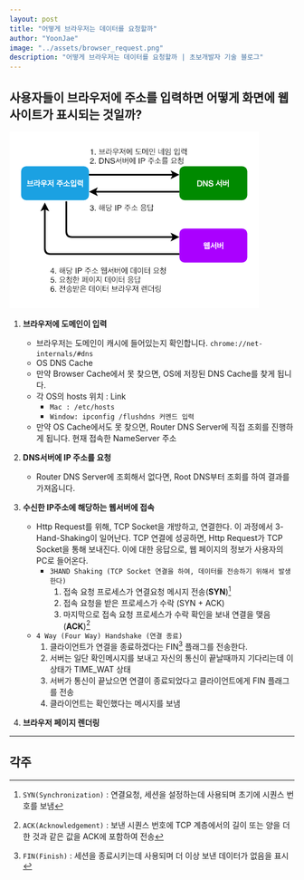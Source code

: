 ```yaml
---
layout: post
title: "어떻게 브라우저는 데이터를 요청할까"
author: "YoonJae"
image: "../assets/browser_request.png"
description: "어떻게 브라우저는 데이터를 요청할까 | 초보개발자 기술 블로그"
---
```


## 사용자들이 브라우저에 주소를 입력하면 어떻게 화면에 웹사이트가 표시되는 것일까?

![Alt 그림1. browser_request](../assets/browser_request.png)

1. **브라우저에 도메인이 입력**
   - 브라우저는 도메인이 캐시에 들어있는지 확인합니다.
     `chrome://net-internals/#dns`
   - OS DNS Cache
   - 만약 Browser Cache에서 못 찾으면, OS에 저장된 DNS Cache를 찾게 됩니다.
   - 각 OS의 hosts 위치 : Link
     - `Mac : /etc/hosts`
     - `Window: ipconfig /flushdns 커멘드 입력`
   - 만약 OS Cache에서도 못 찾으면, Router DNS Server에 직접 조회를 진행하게 됩니다.
     현재 접속한 NameServer 주소


2. **DNS서버에 IP 주소를 요청**
   - Router DNS Server에 조회해서 없다면, Root DNS부터 조회를 하여 결과를 가져옵니다.


3. **수신한 IP주소에 해당하는 웹서버에 접속**
   - Http Request를 위해, TCP Socket을 개방하고, 연결한다. 이 과정에서 3-Hand-Shaking이 일어난다. TCP 연결에 성공하면, Http Request가 TCP Socket을 통해 보내진다. 이에 대한 응답으로, 웹 페이지의 정보가 사용자의 PC로 들어온다.
     - `3HAND Shaking (TCP Socket 연결을 하여, 데이터를 전송하기 위해서 발생한다)`
       1. 접속 요청 프로세스가 연결요청 메시지 전송(**SYN**)[^1]
       2. 접속 요청을 받은 프로세스가 수락 (SYN + ACK)
       3. 마지막으로 접속 요청 프로세스가 수락 확인을 보내 연결을 맺음(**ACK**)[^2]

    * `4 Way (Four Way) Handshake (연결 종료)`
        1. 클라이언트가 연결을 종료하겠다는 FIN[^3] 플래그를 전송한다.
        2. 서버는 일단 확인메시지를 보내고 자신의 통신이 끝날때까지 기다리는데 이 상태가 TIME_WAT 상태
        3. 서버가 통신이 끝났으면 연결이 종료되었다고 클라이언트에게 FIN 플래그를 전송
        4. 클라이언트는 확인했다는 메시지를 보냄


4. **브라우저 페이지 렌더링**




---
## 각주
[^1]: `SYN(Synchronization)` : 연결요청, 세션을 설정하는데 사용되며 초기에 시퀀스 번호를 보냄
[^2]: `ACK(Acknowledgement)` : 보낸 시퀀스 번호에 TCP 계층에서의 길이 또는 양을 더한 것과 같은 값을 ACK에 포함하여 전송
[^3]: `FIN(Finish)` : 세션을 종료시키는데 사용되며 더 이상 보낸 데이터가 없음을 표시
